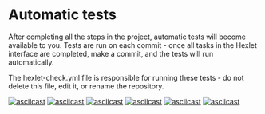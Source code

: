 # Automatic tests

After completing all the steps in the project, automatic tests will become available to you. Tests are run on each commit - once all tasks in the Hexlet interface are completed, make a commit, and the tests will run automatically.

The hexlet-check.yml file is responsible for running these tests - do not delete this file, edit it, or rename the repository.

[![asciicast](https://asciinema.org/a/TK9HHugd5AguWoeE0SCTJ3XYK.svg)](https://asciinema.org/a/TK9HHugd5AguWoeE0SCTJ3XYK)
[![asciicast](https://asciinema.org/a/Zw3ekpBioC08wscMtKr9VMSnB.svg)](https://asciinema.org/a/Zw3ekpBioC08wscMtKr9VMSnB)
[![asciicast](https://asciinema.org/a/rDSOtPMvPyuPNl0ZoLw9Qsibx.svg)](https://asciinema.org/a/rDSOtPMvPyuPNl0ZoLw9Qsibx)
[![asciicast](https://asciinema.org/a/mr1FqhftLDKmzfiY1YfC9kq8H.svg)](https://asciinema.org/a/mr1FqhftLDKmzfiY1YfC9kq8H)
[![asciicast](https://asciinema.org/a/ibVbxjFVQhNgUKYFlZcWENfRB.svg)](https://asciinema.org/a/ibVbxjFVQhNgUKYFlZcWENfRB)
[![asciicast](https://asciinema.org/a/mr1FqhftLDKmzfiY1YfC9kq8H.svg)](https://asciinema.org/a/mr1FqhftLDKmzfiY1YfC9kq8H)